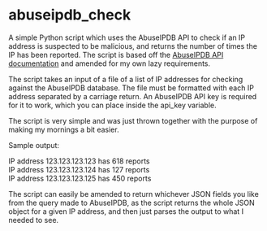 # abuseipdb_check

A simple Python script which uses the AbuseIPDB API to check if an IP address is suspected to be malicious, and returns the number of times the IP has been reported. The script is based off the [AbuseIPDB API documentation](https://docs.abuseipdb.com/?python#check-endpoint) and amended for my own lazy requirements. 

The script takes an input of a file of a list of IP addresses for checking against the AbuseIPDB database. The file must be formatted with each IP address separated by a carriage return. An AbuseIPDB API key is required for it to work, which you can place inside the api_key variable.

The script is very simple and was just thrown together with the purpose of making my mornings a bit easier.

Sample output:

IP address 123.123.123.123 has 618 reports  
IP address 123.123.123.124 has 127 reports  
IP address 123.123.123.125 has 450 reports  

The script can easily be amended to return whichever JSON fields you like from the query made to AbuseIPDB, as the script returns the whole JSON object for a given IP address, and then just parses the output to what I needed to see.
